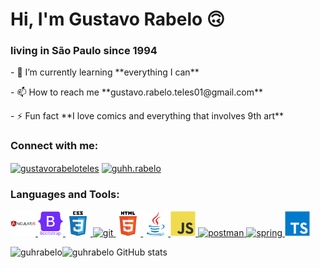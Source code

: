 <!--
**guhrabelo/guhrabelo** is a ✨ _special_ ✨ repository because its `README.md` (this file) appears on your GitHub profile.
Here are some ideas to get you started:
- 🔭 I’m currently working on ...
- 🌱 I’m currently learning ...
- 👯 I’m looking to collaborate on ...
- 🤔 I’m looking for help with ...
- 💬 Ask me about ...
- 📫 How to reach me: ...
- 😄 Pronouns: ...
- ⚡ Fun fact: ...
-->


<h1 align="left">Hi, I'm Gustavo Rabelo 🙃</h1>  
<h3 align="left">living in São Paulo since 1994</h3>  
  
  
  <p align="left">
- 🌱 I’m currently learning **everything I can**  
  <p align="left">
- 📫 How to reach me **gustavo.rabelo.teles01@gmail.com**  
  <p align="left">
- ⚡ Fun fact **I love comics and everything that involves 9th art**  

  
<h3 align="left">Connect with me:</h3>  
<p align="left">  
<a href="https://linkedin.com/in/gustavorabeloteles" target="blank"><img align="center" src="https://cdn.jsdelivr.net/npm/simple-icons@3.0.1/icons/linkedin.svg" alt="gustavorabeloteles" height="30" width="40" /></a>  
<a href="https://instagram.com/guhh.rabelo" target="blank"><img align="center" src="https://cdn.jsdelivr.net/npm/simple-icons@3.0.1/icons/instagram.svg" alt="guhh.rabelo" height="30" width="40" /></a>  
</p>  
  
<h3 align="left">Languages and Tools:</h3>  
<p align="left"> <a href="https://angular.io" target="_blank"> <img src="https://raw.githubusercontent.com/devicons/devicon/master/icons/angularjs/angularjs-original-wordmark.svg" alt="angularjs" width="40" height="40"/> </a> 
<a href="https://getbootstrap.com" target="_blank"> <img src="https://raw.githubusercontent.com/devicons/devicon/master/icons/bootstrap/bootstrap-plain-wordmark.svg" alt="bootstrap" width="40" height="40"/> </a> <a href="https://www.w3schools.com/css/" target="_blank"> <img src="https://raw.githubusercontent.com/devicons/devicon/master/icons/css3/css3-original-wordmark.svg" alt="css3" width="40" height="40"/> </a> <a href="https://git-scm.com/" target="_blank"> <img src="https://www.vectorlogo.zone/logos/git-scm/git-scm-icon.svg" alt="git" width="40" height="40"/> </a> <a href="https://www.w3.org/html/" target="_blank"> <img src="https://raw.githubusercontent.com/devicons/devicon/master/icons/html5/html5-original-wordmark.svg" alt="html5" width="40" height="40"/> </a> <a href="https://www.java.com" target="_blank"> <img src="https://raw.githubusercontent.com/devicons/devicon/master/icons/java/java-original.svg" alt="java" width="40" height="40"/> </a> <a href="https://developer.mozilla.org/en-US/docs/Web/JavaScript" target="_blank"> <img src="https://raw.githubusercontent.com/devicons/devicon/master/icons/javascript/javascript-original.svg" alt="javascript" width="40" height="40"/> </a> <a href="https://postman.com" target="_blank"> <img src="https://www.vectorlogo.zone/logos/getpostman/getpostman-icon.svg" alt="postman" width="40" height="40"/> </a> <a href="https://spring.io/" target="_blank"> <img src="https://www.vectorlogo.zone/logos/springio/springio-icon.svg" alt="spring" width="40" height="40"/> </a> <a href="https://www.typescriptlang.org/" target="_blank"> <img src="https://raw.githubusercontent.com/devicons/devicon/master/icons/typescript/typescript-original.svg" alt="typescript" width="40" height="40"/> </a> </p>  
  

<p><img align="left" src="https://github-readme-stats.vercel.app/api/top-langs?username=guhrabelo&show_icons=true&locale=en&layout=compact" alt="guhrabelo" /></p>  
  

![guhrabelo GitHub stats](https://github-readme-stats.vercel.app/api?username=guhrabelo&theme=dark&show_icons=true)




 
